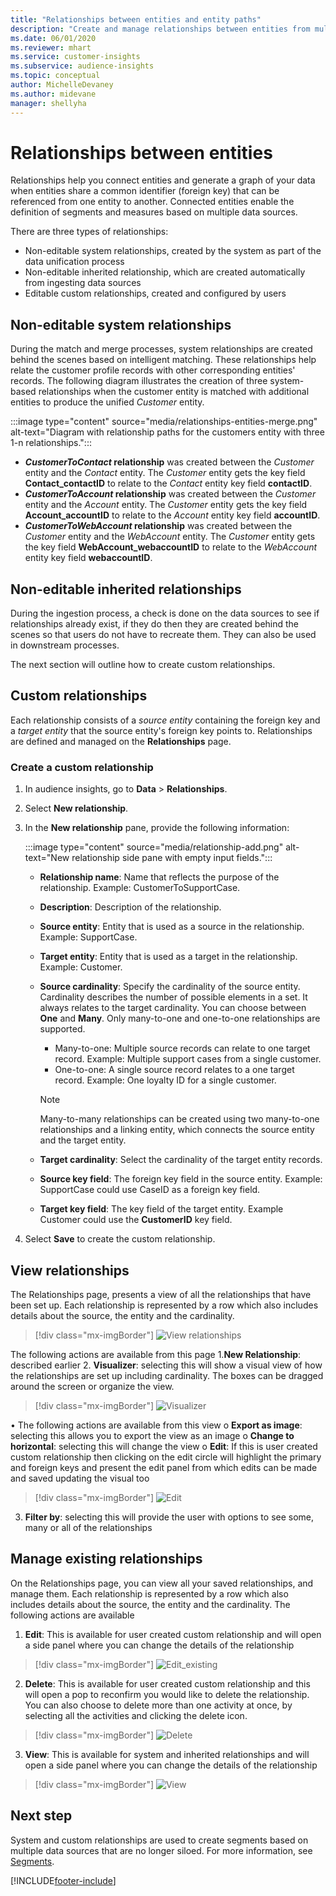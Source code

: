```yaml
---
title: "Relationships between entities and entity paths"
description: "Create and manage relationships between entities from multiple data sources."
ms.date: 06/01/2020
ms.reviewer: mhart
ms.service: customer-insights
ms.subservice: audience-insights
ms.topic: conceptual
author: MichelleDevaney
ms.author: midevane
manager: shellyha
---
```


# Relationships between entities

Relationships help you connect entities and generate a graph of your data when entities share a common identifier (foreign key) that can be referenced from one entity to another. Connected entities enable the definition of segments and measures based on multiple data sources.

There are three types of relationships: 
- Non-editable system relationships, created by the system as part of the data unification process
- Non-editable inherited relationship, which are created automatically from ingesting data sources 
- Editable custom relationships, created and configured by users

## Non-editable system relationships

During the match and merge processes, system relationships are created behind the scenes based on intelligent matching. These relationships help relate the customer profile records with other corresponding entities' records. The following diagram illustrates the creation of three system-based relationships when the customer entity is matched with additional entities to produce the unified *Customer* entity.

:::image type="content" source="media/relationships-entities-merge.png" alt-text="Diagram with relationship paths for the customers entity with three 1-n relationships.":::

- ***CustomerToContact* relationship** was created between the *Customer* entity and the *Contact* entity. The *Customer* entity gets the key field **Contact_contactID** to relate to the *Contact* entity key field **contactID**.
- ***CustomerToAccount* relationship** was created between the *Customer* entity and the *Account* entity. The *Customer* entity gets the key field **Account_accountID** to relate to the *Account* entity key field **accountID**.
- ***CustomerToWebAccount* relationship** was created between the *Customer* entity and the *WebAccount* entity. The *Customer* entity gets the key field **WebAccount_webaccountID** to relate to the *WebAccount* entity key field **webaccountID**.

## Non-editable inherited relationships

During the ingestion process, a check is done on the data sources to see if relationships already exist, if they do then they are created behind the scenes so that users do not have to recreate them. They can also be used in downstream processes.

The next section will outline how to create custom relationships.

## Custom relationships

Each relationship consists of a *source entity* containing the foreign key and a *target entity* that the source entity's foreign key points to. Relationships are defined and managed on the **Relationships** page. 

### Create a custom relationship

1. In audience insights, go to **Data** > **Relationships**.

2. Select **New relationship**.

3. In the **New relationship** pane, provide the following information:

   :::image type="content" source="media/relationship-add.png" alt-text="New relationship side pane with empty input fields.":::

   - **Relationship name**: Name that reflects the purpose of the relationship. Example: CustomerToSupportCase.
   - **Description**: Description of the relationship.
   - **Source entity**: Entity that is used as a source in the relationship. Example: SupportCase.
   - **Target entity**: Entity that is used as a target in the relationship. Example: Customer.
   - **Source cardinality**: Specify the cardinality of the source entity. Cardinality describes the number of possible elements in a set. It always relates to the target cardinality. You can choose between **One** and **Many**. Only many-to-one and one-to-one relationships are supported.  
     - Many-to-one: Multiple source records can relate to one target record. Example: Multiple support cases from a single customer.
     - One-to-one: A single source record relates to a one target record. Example: One loyalty ID for a single customer.

     > [!NOTE]
     > Many-to-many relationships can be created using two many-to-one relationships and a linking entity, which connects the source entity and the target entity.

   - **Target cardinality**: Select the cardinality of the target entity records. 
   - **Source key field**: The foreign key field in the source entity. Example: SupportCase could use CaseID as a foreign key field.
   - **Target key field**: The key field of the target entity. Example Customer could use the **CustomerID** key field.

4. Select **Save** to create the custom relationship.

## View relationships

The Relationships page, presents a view of all the relationships that have been set up. Each relationship is represented by a row which also includes details about the source, the entity and the cardinality. 

   > [!div class="mx-imgBorder"]
   > ![View relationships](media/Relationship3.png "View relationships")


The following actions are available from this page
1.**New Relationship**: described earlier
2.	**Visualizer**: selecting this will show a visual view of how the relationships are set up including cardinality. The boxes can be dragged around the screen or organize the view. 
   > [!div class="mx-imgBorder"]
   > ![Visualizer](media/Relationship4.png "Visualizer")

•	The following actions are available from this view
o	**Export as image**: selecting this allows you to export the view as an image
o	**Change to horizontal**: selecting this will change the view
o	**Edit**: If this is user created custom relationship then clicking on the edit circle will highlight the primary and foreign keys and present the edit panel from which edits can be made and saved updating the visual too

   > [!div class="mx-imgBorder"]
   > ![Edit](media/Relationship5.png "Edit")

3.	**Filter by**: selecting this will provide the user with options to see some, many or all of the relationships

## Manage existing relationships 
On the Relationships page, you can view all your saved relationships, and manage them. Each relationship is represented by a row which also includes details about the source, the entity and the cardinality. 
The following actions are available 

1.	**Edit**: This is available for user created custom relationship and will open a side panel where you can change the details of the relationship 
   > [!div class="mx-imgBorder"]
   > ![Edit_existing](media/Relationship6.png "Edit existing")

2.	**Delete**: This is available for user created custom relationship and this will open a pop to reconfirm you would like to delete the relationship. You can also choose to delete more than one activity at once, by selecting all the activities and clicking the delete icon. 
   > [!div class="mx-imgBorder"]
   > ![Delete](media/Relationship7.png "Delete")

3.	**View**: This is available for system and inherited relationships and will open a side panel where you can change the details of the relationship 
   > [!div class="mx-imgBorder"]
   > ![View](media/Relationship8.png "View")


## Next step

System and custom relationships are used to create segments based on multiple data sources that are no longer siloed. For more information, see [Segments](segments.md).


[!INCLUDE[footer-include](../includes/footer-banner.md)]
